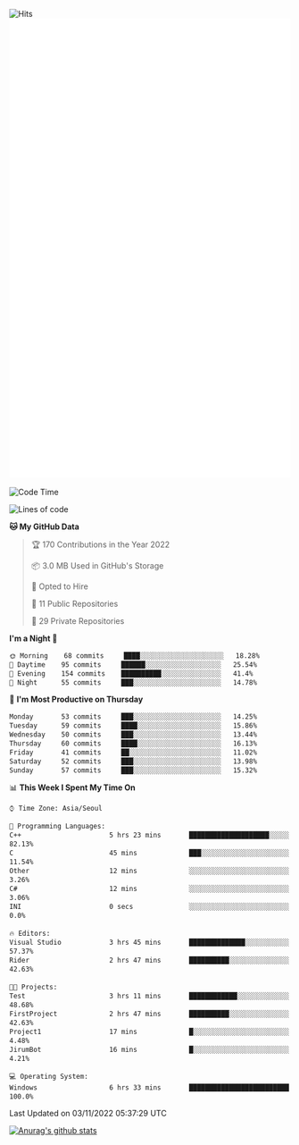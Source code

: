 ![Hits](https://hits.seeyoufarm.com/api/count/incr/badge.svg?url=https%3A%2F%2Fgithub.com%2Fkokose1234&count_bg=%2379C83D&title_bg=%23555555&icon=apple.svg&icon_color=%23E7E7E7&title=hits&edge_flat=false)
<br/>
![Metrics](https://github.com/kokose1234/kokose1234/blob/main/github-metrics.svg)

<!--START_SECTION:waka-->
![Code Time](http://img.shields.io/badge/Code%20Time-709%20hrs%2054%20mins-blue)

![Lines of code](https://img.shields.io/badge/From%20Hello%20World%20I%27ve%20Written-901%20Thousand%20lines%20of%20code-blue)

**🐱 My GitHub Data** 

> 🏆 170 Contributions in the Year 2022
 > 
> 📦 3.0 MB Used in GitHub's Storage 
 > 
> 💼 Opted to Hire
 > 
> 📜 11 Public Repositories 
 > 
> 🔑 29 Private Repositories  
 > 
**I'm a Night 🦉** 

```text
🌞 Morning    68 commits     ████░░░░░░░░░░░░░░░░░░░░░   18.28% 
🌆 Daytime    95 commits     ██████░░░░░░░░░░░░░░░░░░░   25.54% 
🌃 Evening    154 commits    ██████████░░░░░░░░░░░░░░░   41.4% 
🌙 Night      55 commits     ███░░░░░░░░░░░░░░░░░░░░░░   14.78%

```
📅 **I'm Most Productive on Thursday** 

```text
Monday       53 commits     ███░░░░░░░░░░░░░░░░░░░░░░   14.25% 
Tuesday      59 commits     ████░░░░░░░░░░░░░░░░░░░░░   15.86% 
Wednesday    50 commits     ███░░░░░░░░░░░░░░░░░░░░░░   13.44% 
Thursday     60 commits     ████░░░░░░░░░░░░░░░░░░░░░   16.13% 
Friday       41 commits     ██░░░░░░░░░░░░░░░░░░░░░░░   11.02% 
Saturday     52 commits     ███░░░░░░░░░░░░░░░░░░░░░░   13.98% 
Sunday       57 commits     ███░░░░░░░░░░░░░░░░░░░░░░   15.32%

```


📊 **This Week I Spent My Time On** 

```text
⌚︎ Time Zone: Asia/Seoul

💬 Programming Languages: 
C++                      5 hrs 23 mins       ████████████████████░░░░░   82.13% 
C                        45 mins             ███░░░░░░░░░░░░░░░░░░░░░░   11.54% 
Other                    12 mins             ░░░░░░░░░░░░░░░░░░░░░░░░░   3.26% 
C#                       12 mins             ░░░░░░░░░░░░░░░░░░░░░░░░░   3.06% 
INI                      0 secs              ░░░░░░░░░░░░░░░░░░░░░░░░░   0.0%

🔥 Editors: 
Visual Studio            3 hrs 45 mins       ██████████████░░░░░░░░░░░   57.37% 
Rider                    2 hrs 47 mins       ██████████░░░░░░░░░░░░░░░   42.63%

🐱‍💻 Projects: 
Test                     3 hrs 11 mins       ████████████░░░░░░░░░░░░░   48.68% 
FirstProject             2 hrs 47 mins       ██████████░░░░░░░░░░░░░░░   42.63% 
Project1                 17 mins             █░░░░░░░░░░░░░░░░░░░░░░░░   4.48% 
JirumBot                 16 mins             █░░░░░░░░░░░░░░░░░░░░░░░░   4.21%

💻 Operating System: 
Windows                  6 hrs 33 mins       █████████████████████████   100.0%

```


 Last Updated on 03/11/2022 05:37:29 UTC
<!--END_SECTION:waka-->

[![Anurag's github stats](https://github-readme-stats.vercel.app/api?username=kokose1234&theme=dracula)](https://github.com/anuraghazra/github-readme-stats)



	
